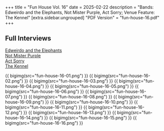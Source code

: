 +++
title = "Fun House Vol. 16"
date = 2025-02-22
description = "Bands: Edweirdo and the Elephants, Not Mister Purple, Act Sorry; Venue Feature: The Kennel"
[extra.sidebar.ungrouped]
"PDF Version" = "fun-house-16.pdf"
+++

## Full Interviews
[Edweirdo and the Elephants](https://www.youtube.com/watch?v=k0S3sCpo6KI)<br>
[Not Mister Purple](https://www.youtube.com/watch?v=jdQye9r_53s)<br>
[Act Sorry](https://www.youtube.com/watch?v=9FMWdFHWtl0)<br>
[The Kennel](https://www.youtube.com/watch?v=qMY2CIIR6E8)

{{ bigimg(src="fun-house-16-01.png") }}
{{ bigimg(src="fun-house-16-02.png") }}
{{ bigimg(src="fun-house-16-03.png") }}
{{ bigimg(src="fun-house-16-04.png") }}
{{ bigimg(src="fun-house-16-05.png") }}
{{ bigimg(src="fun-house-16-06.png") }}
{{ bigimg(src="fun-house-16-07.png") }}
{{ bigimg(src="fun-house-16-08.png") }}
{{ bigimg(src="fun-house-16-09.png") }}
{{ bigimg(src="fun-house-16-10.png") }}
{{ bigimg(src="fun-house-16-11.png") }}
{{ bigimg(src="fun-house-16-12.png") }}
{{ bigimg(src="fun-house-16-13.png") }}
{{ bigimg(src="fun-house-16-14.png") }}
{{ bigimg(src="fun-house-16-15.png") }}
{{ bigimg(src="fun-house-16-16.png") }}
